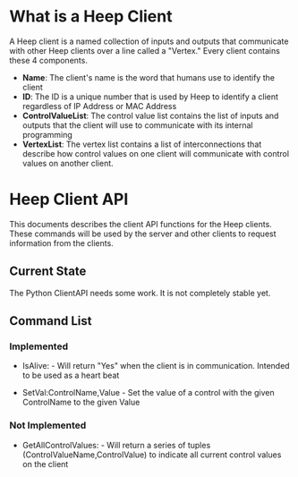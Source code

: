 # What is a Heep Client

A Heep client is a named collection of inputs and outputs that communicate with other Heep clients over a line called a "Vertex." Every client contains these 4 components.

* **Name**: The client's name is the word that humans use to identify the client
* **ID**: The ID is a unique number that is used by Heep to identify a client regardless of IP Address or MAC Address
* **ControlValueList**: The control value list contains the list of inputs and outputs that the client will use to communicate with its internal programming
* **VertexList**: The vertex list contains a list of interconnections that describe how control values on one client will communicate with control values on another client.

# Heep Client API

This documents describes the client API functions for the Heep clients. These commands will be used by the server and other clients to request information from the clients.

## Current State

The Python ClientAPI needs some work. It is not completely stable yet.

## Command List

### Implemented

* IsAlive: - Will return "Yes" when the client is in communication. Intended to be used as a heart beat

* SetVal:ControlName,Value - Set the value of a control with the given ControlName to the given Value

### Not Implemented

* GetAllControlValues: - Will return a series of tuples (ControlValueName,ControlValue) to indicate all current control values on the client

